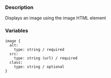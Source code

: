 ### Description
Displays an image using the image HTML element

### Variables
~~~
image {
  alt:
    type: string / required
  src:
    type: string (url) / required
  class:
    type: string / optional
}
~~~


